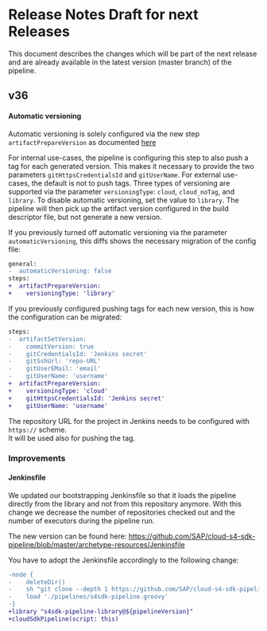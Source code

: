 # Release Notes Draft for next Releases

This document describes the changes which will be part of the next release and are already available in the latest version (master branch) of the pipeline.

## v36

#### Automatic versioning

Automatic versioning is solely configured via the new step `artifactPrepareVersion` as documented [here](https://sap.github.io/jenkins-library/steps/artifactPrepareVersion/) 

For internal use-cases, the pipeline is configuring this step to also push a tag for each generated version.
This makes it necessary to provide the two parameters `gitHttpsCredentialsId` and `gitUserName`.
For external use-cases, the default is not to push tags.
Three types of versioning are supported via the parameter `versioningType`: `cloud`, `cloud_noTag`, and `library`.
To disable automatic versioning, set the value to `library`.
The pipeline will then pick up the artifact version configured in the build descriptor file, but not generate a new version.

If you previously turned off automatic versioning via the parameter `automaticVersioning`, this diffs shows the necessary migration of the config file:

```diff
general:
-  automaticVersioning: false
steps:
+  artifactPrepareVersion:
+    versioningType: 'library'
```

If you previously configured pushing tags for each new version, this is how the configuration can be migrated:

```diff
steps:
-  artifactSetVersion:
-    commitVersion: true
-    gitCredentialsId: 'Jenkins secret'
-    gitSshUrl: 'repo-URL'
-    gitUserEMail: 'email'
-    gitUserName: 'username'
+  artifactPrepareVersion:
+    versioningType: 'cloud'
+    gitHttpsCredentialsId: 'Jenkins secret'
+    gitUserName: 'username'
```

The repository URL for the project in Jenkins needs to be configured with `https://` scheme.   
It will be used also for pushing the tag.

### Improvements

#### Jenkinsfile

We updated our bootstrapping Jenkinsfile so that it loads the pipeline directly from the library and not from this repository anymore.
With this change we decrease the number of repositories checked out and the number of executors during the pipeline run.

The new version can be found here: https://github.com/SAP/cloud-s4-sdk-pipeline/blob/master/archetype-resources/Jenkinsfile

You have to adopt the Jenkinsfile accordingly to the following change:

```diff
-node {
-    deleteDir()
-    sh "git clone --depth 1 https://github.com/SAP/cloud-s4-sdk-pipeline.git -b ${pipelineVersion} pipelines"	
-    load './pipelines/s4sdk-pipeline.groovy'	
-}	
+library "s4sdk-pipeline-library@${pipelineVersion}"
+cloudSdkPipeline(script: this)
```
